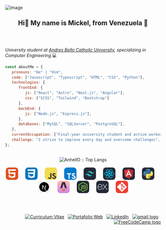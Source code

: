 ![Image](https://github.com/user-attachments/assets/a4a5870f-1371-40c6-b9c2-ce0599c27b66)

<h2 align="center">Hi👋 My name is Mickel, from Venezuela 🍃</h2>

</br>
</br>

<p><em>University student at <a href="https://www.ucab.edu.ve/">Andres Bello Catholic University</a>, specializing in Computer Engineering.</em>💻</p>

```javascript
const aboutMe = {
   pronouns: "He" | "Him",
   code: ["Javascript", "Typescript", "HTML", "CSS", "Python"],
   technologies: {
      frontEnd: {
         js: ["React", "Astro", "Next.js", "Angular"],
         css: ["SCSS", "Tailwind", "Bootstrap"]
      },
      backEnd: {
         js: ["Node.js", "Express.js"],
      },
      databases: ["MySQL", "SQLServer", "PostgreSQL"],
   },
   currentOccupation: ["Final-year university student and active worker"],
   challenge: "I strive to improve every day and overcome challenges",
};

```
</br>

<div align="center">
  <img src="https://github-readme-stats.vercel.app/api/top-langs/?username=mickel-arroz&langs_count=10&theme=tokyonight&layout=compact" alt="AnhellO :: Top Langs" />
</div>

</br>


<div align="center">
   <img src="https://raw.githubusercontent.com/tandpfun/skill-icons/refs/heads/main/icons/HTML.svg" height="40" alt="html5 logo" />
   <img width="15" />
   <img src="https://raw.githubusercontent.com/tandpfun/skill-icons/refs/heads/main/icons/CSS.svg" height="40" alt="css3 logo" />
   <img width="15" />
   <img src="https://raw.githubusercontent.com/tandpfun/skill-icons/refs/heads/main/icons/JavaScript.svg" height="40" alt="javascript logo" />
   <img width="15" />
   <img src="https://raw.githubusercontent.com/tandpfun/skill-icons/refs/heads/main/icons/TypeScript.svg" height="40" alt="typescript logo" />
   <img width="15" />
   <img src="https://raw.githubusercontent.com/tandpfun/skill-icons/refs/heads/main/icons/TailwindCSS-Dark.svg" height="40" alt="typescript logo" />
   <img width="15" />
   <img src="https://raw.githubusercontent.com/tandpfun/skill-icons/refs/heads/main/icons/React-Dark.svg" height="40" alt="react logo" />
   <img width="15" />
   <img src="https://raw.githubusercontent.com/tandpfun/skill-icons/refs/heads/main/icons/Angular-Dark.svg" height="40" alt="react logo" />
   <img width="15" />
   <img src="https://raw.githubusercontent.com/tandpfun/skill-icons/refs/heads/main/icons/Python-Dark.svg" height="40" alt="python logo" />
   <img width="15" />
   <img src="https://raw.githubusercontent.com/tandpfun/skill-icons/refs/heads/main/icons/NextJS-Light.svg" height="40" alt="next.js logo" />
   <img width="15" />
   <img src="https://raw.githubusercontent.com/tandpfun/skill-icons/refs/heads/main/icons/Astro.svg" height="40" alt="astro logo" />
  <img width="15" />
   <img src="https://raw.githubusercontent.com/tandpfun/skill-icons/refs/heads/main/icons/NodeJS-Dark.svg" height="40" alt="astro logo" />
  <img width="15" />
   <img src="https://raw.githubusercontent.com/tandpfun/skill-icons/refs/heads/main/icons/ExpressJS-Dark.svg" height="40" alt="astro logo" />
  <img width="15" />
   <img src="https://raw.githubusercontent.com/tandpfun/skill-icons/refs/heads/main/icons/Git.svg" height="40" alt="astro logo" />
</div>

</br>
</br>
</br>


<div align="right">

<a href="https://portfolio-mickel-arroz.vercel.app/CV-Mickel_Arroz.pdf" download="CV - Mickel Arroz.pdf" title="Descargar Curriculum Vitae" aria-label="Boton para Descargar Curriculum Vitae"><img src="https://img.shields.io/static/v1?message=Curriculum&label=&color=72159DA&logoColor=white&labelColor=&style=for-the-badge" height="35" alt="Curriculum Vitae"  /></a>
<img width="4" />
<a href="https://portfolio-mickel-arroz.vercel.app/"><img src="https://img.shields.io/static/v1?message=Portafolio&label=&color=brown&logoColor=white&labelColor=&style=for-the-badge" height="35" alt="Portafolio Web" /></a>
<img width="4" />
<a href="https://linkedin.com/in/mickel-arroz"><img src="https://img.shields.io/static/v1?message=LinkedIn&logo=LinkedIn&label=&color=0077B5&logoColor=white&labelColor=&style=for-the-badge" height="35" alt="LinkedIn"  /></a>
<img width="4" />
<a href="mailto:arrozmickel@gmail.com"><img src="https://img.shields.io/static/v1?message=Gmail&logo=gmail&label=&color=red&logoColor=white&labelColor=&style=for-the-badge" height="35" alt="gmail logo"  /></a>
<img width="4" />
<a href="https://www.freecodecamp.org/espanol/mickel_arroz"><img src="https://img.shields.io/static/v1?message=FreeCodeCamp&logo=FreeCodeCamp&label=&color=333&logoColor=white&labelColor=&style=for-the-badge" height="35" alt="FreeCodeCamp logo"  /></a>
</div>

